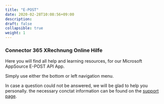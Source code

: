```yaml
---
title: "E-POST"
date: 2020-02-28T10:08:56+09:00
description: 
draft: false
collapsible: true
weight: 1
---
```

### Connector 365 XRechnung Online Hilfe

Here you will find all help and learning resources, for our Microsoft AppSource E-POST API App.

Simply use either the bottom or left navigation menu.

In case a question could not be answered, we will be glad to help you personally. the necessary conctat information can be found on the [support page](en-us/apps/e-post/support/).